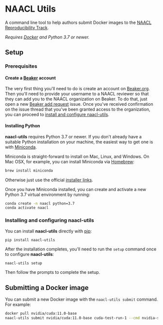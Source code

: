 # NAACL Utils

A command line tool to help authors submit Docker images to the [NAACL Reproducibility Track](https://naacl2022-reproducibility-track.github.io/).

*Requires [Docker](https://www.docker.com/) and Python 3.7 or newer.*

## Setup

### Prerequisites

#### Create a [Beaker](https://beaker.org) account

The very first thing you'll need to do is create an account on [Beaker.org](https://beaker.org).
Then you'll need to provide your username to a NAACL reviewer so that they can add you to the NAACL organization on Beaker.
To do that, just open a new [Beaker add request](https://github.com/naacl2022-reproducibility-track/naacl-utils/issues/new?assignees=epwalsh&labels=beaker&template=beaker_permissions.md&title=Please+add+me+to+the+NAACL+Beaker+organization) issue.
Once you've received confirmation on the issue thread that you've been granted access to the organization, you can proceed to [install and configure naacl-utils](#installing-and-configuring-naacl-utils).

#### Installing Python

**naacl-utils** requires Python 3.7 or newer. If you don't already have a suitable Python installation on your machine, the easiest way to get one is with [Miniconda](https://docs.conda.io/en/latest/miniconda.html).

Miniconda is straight-forward to install on Mac, Linux, and Windows.
On Mac OSX, for example, you can install Miniconda via [Homebrew](https://brew.sh/):

```bash
brew install miniconda
```

Otherwise just use the official [installer links](https://docs.conda.io/en/latest/miniconda.html#latest-miniconda-installer-links).

Once you have Miniconda installed, you can create and activate a new Python 3.7 virtual environment by running:

```bash
conda create -n naacl python=3.7
conda activate naacl
```

### Installing and configuring naacl-utils

You can install **naacl-utils** directly with [pip](https://github.com/pypa/pip):

```bash
pip install naacl-utils
```

After the installation completes, you'll need to run the `setup` command once to configure **naacl-utils**:

```
naacl-utils setup
```

Then follow the prompts to complete the setup.

## Submitting a Docker image

You can submit a new Docker image with the `naacl-utils submit` command. For example:

```bash
docker pull nvidia/cuda:11.0-base
naacl-utils submit nvidia/cuda:11.0-base cuda-test-run-1 --cmd nvidia-smi
```
